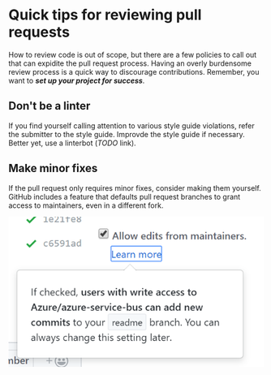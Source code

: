# Quick tips for reviewing pull requests

How to review code is out of scope, but there are a few policies to call out that can expidite the pull request process. Having an overly burdensome review process is a quick way to discourage contributions. Remember, you want to ***set up your project for success***.

## Don't be a linter

If you find yourself calling attention to various style guide violations, refer the submitter to the style guide. Improvde the style guide if necessary. Better yet, use a linterbot (*TODO* link).

## Make minor fixes

If the pull request only requires minor fixes, consider making them yourself. GitHub includes a feature that defaults pull request branches to grant access to maintainers, even in a different fork.

![checkbox](../img/AllowEdits.png)
